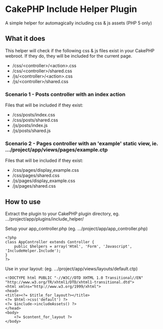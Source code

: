 # CakePHP Include Helper Plugin

A simple helper for automagically including css & js assets (PHP 5 only)

## What it does

This helper will check if the following css & js files exist in your CakePHP webroot. If they do, they will be included for the current page.

 - /css/&lt;controller&gt;/&lt;action&gt;.css
 - /css/&lt;controller&gt;/shared.css
 - /js/&lt;controller&gt;/&lt;action&gt;.css
 - /js/&lt;controller&gt;/shared.css

### Scenario 1 - Posts controller with an index action

Files that will be included if they exist:

 - /css/posts/index.css
 - /css/posts/shared.css
 - /js/posts/index.js
 - /js/posts/shared.js

### Scenario 2 - Pages controller with an 'example' static view, ie. .../project/app/views/pages/example.ctp

Files that will be included if they exist:

 - /css/pages/display_example.css
 - /css/pages/shared.css
 - /js/pages/display_example.css
 - /js/pages/shared.css

## How to use

Extract the plugin to your CakePHP plugin directory, eg. .../project/app/plugins/include\_helper/

Setup your app\_controller.php (eg. .../project/app/app\_controller.php)

    <?php
    class AppController extends Controller {
        public $helpers = array('Html', 'Form', 'Javascript', 'IncludeHelper.Include');
    }
    ?>

Use in your layout: (eg. .../project/app/views/layouts/default.ctp)

    <!DOCTYPE html PUBLIC "-//W3C//DTD XHTML 1.0 Transitional//EN" "http://www.w3.org/TR/xhtml1/DTD/xhtml1-transitional.dtd">
    <html xmlns="http://www.w3.org/1999/xhtml">
    <head>
    <title><?= $title_for_layout?></title>
    <?= $html->css('default') ?>
    <?= $include->includeAssets() ?>
    </head>
    <body>
        <?= $content_for_layout ?>
    </body>
